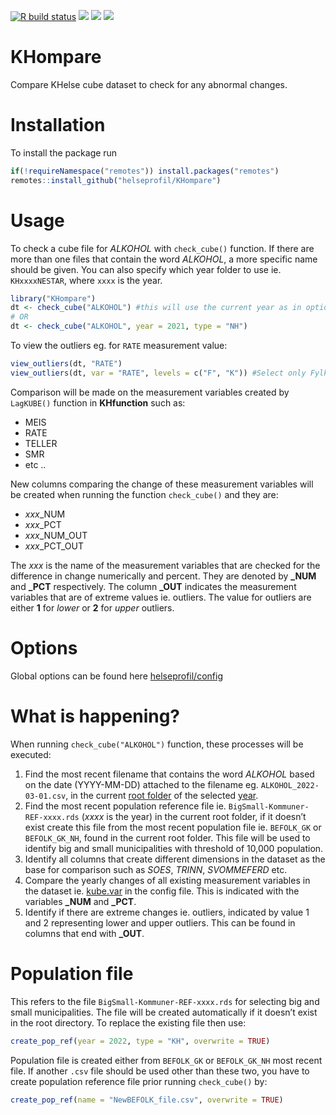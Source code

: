 
[![R build
status](https://github.com/helseprofil/KHompare/workflows/R-CMD-check/badge.svg)](https://github.com/helseprofil/KHompare/actions)
[![](https://codecov.io/gh/helseprofil/KHompare/branch/main/graph/badge.svg)](https://app.codecov.io/gh/helseprofil/KHompare)
[![](https://img.shields.io/badge/lifecycle-experimental-orange.svg)](https://lifecycle.r-lib.org/articles/stages.html#experimental)
[![](https://img.shields.io/badge/devel%20version-0.0.1-blue.svg)](https://github.com/helseprofil/KHompare)

# KHompare

Compare KHelse cube dataset to check for any abnormal changes.

# Installation

To install the package run

``` r
if(!requireNamespace("remotes")) install.packages("remotes")
remotes::install_github("helseprofil/KHompare")
```

# Usage

To check a cube file for *ALKOHOL* with `check_cube()` function. If
there are more than one files that contain the word *ALKOHOL*, a more
specific name should be given. You can also specify which year folder to
use ie. `KHxxxxNESTAR`, where `xxxx` is the year.

``` r
library("KHompare")
dt <- check_cube("ALKOHOL") #this will use the current year as in options("kh.year")
# OR
dt <- check_cube("ALKOHOL", year = 2021, type = "NH")
```

To view the outliers eg. for `RATE` measurement value:

``` r
view_outliers(dt, "RATE")
view_outliers(dt, var = "RATE", levels = c("F", "K")) #Select only Fylke and big Kommune
```

Comparison will be made on the measurement variables created by
`LagKUBE()` function in **KHfunction** such as:

-   MEIS
-   RATE
-   TELLER
-   SMR
-   etc ..

New columns comparing the change of these measurement variables will be
created when running the function `check_cube()` and they are:

-   *xxx*\_NUM
-   *xxx*\_PCT
-   *xxx*\_NUM\_OUT
-   *xxx*\_PCT\_OUT

The *xxx* is the name of the measurement variables that are checked for
the difference in change numerically and percent. They are denoted by
**\_NUM** and **\_PCT** respectively. The column **\_OUT** indicates the
measurement variables that are of extreme values ie. outliers. The value
for outliers are either **1** for *lower* or **2** for *upper* outliers.

# Options

Global options can be found here
[helseprofil/config](https://github.com/helseprofil/config/blob/main/config-khompare.yml)

# What is happening?

When running `check_cube("ALKOHOL")` function, these processes will be
executed:

1.  Find the most recent filename that contains the word *ALKOHOL* based
    on the date (YYYY-MM-DD) attached to the filename eg.
    `ALKOHOL_2022-03-01.csv`, in the current [root
    folder](https://github.com/helseprofil/config/blob/main/config-khompare.yml#L12)
    of the selected
    [year](https://github.com/helseprofil/config/blob/main/config-khompare.yml#L3).
2.  Find the most recent population reference file ie.
    `BigSmall-Kommuner-REF-xxxx.rds` (*xxxx* is the year) in the current
    root folder, if it doesn’t exist create this file from the most
    recent population file ie. `BEFOLK_GK` or `BEFOLK_GK_NH`, found in
    the current root folder. This file will be used to identify big and
    small municipalities with threshold of 10,000 population.
3.  Identify all columns that create different dimensions in the dataset
    as the base for comparison such as *SOES*, *TRINN*, *SVOMMEFERD*
    etc.
4.  Compare the yearly changes of all existing measurement variables in
    the dataset ie.
    [kube.var](https://github.com/helseprofil/config/blob/main/config-khompare.yml#L23)
    in the config file. This is indicated with the variables **\_NUM**
    and **\_PCT**.
5.  Identify if there are extreme changes ie. outliers, indicated by
    value 1 and 2 representing lower and upper outliers. This can be
    found in columns that end with **\_OUT**.

# Population file

This refers to the file `BigSmall-Kommuner-REF-xxxx.rds` for selecting
big and small municipalities. The file will be created automatically if
it doesn’t exist in the root directory. To replace the existing file
then use:

``` r
create_pop_ref(year = 2022, type = "KH", overwrite = TRUE)
```

Population file is created either from `BEFOLK_GK` or `BEFOLK_GK_NH`
most recent file. If another `.csv` file should be used other than these
two, you have to create population reference file prior running
`check_cube()` by:

``` r
create_pop_ref(name = "NewBEFOLK_file.csv", overwrite = TRUE)
```
